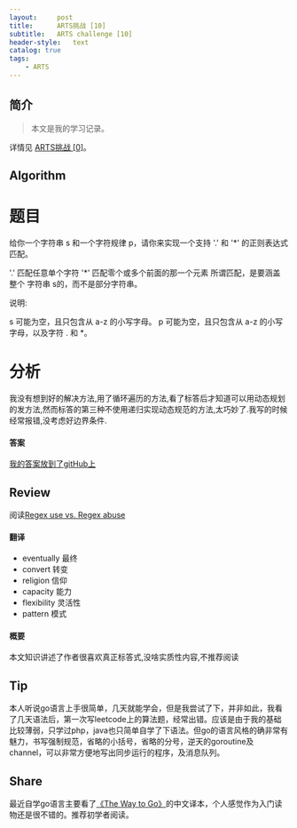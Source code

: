 ```yaml
---
layout:     post
title:      ARTS挑战 [10]
subtitle:   ARTS challenge [10]
header-style:   text
catalog: true
tags:
    - ARTS
---
```


## 简介
> 本文是我的学习记录。

详情见 [ARTS挑战 [0]](https://andongshen.com/2019/03/31/ARTS-0/)。

## Algorithm

# 题目

给你一个字符串 s 和一个字符规律 p，请你来实现一个支持 '.' 和 '*' 的正则表达式匹配。

'.' 匹配任意单个字符 '*' 匹配零个或多个前面的那一个元素 所谓匹配，是要涵盖 整个 字符串 s的，而不是部分字符串。

说明:

s 可能为空，且只包含从 a-z 的小写字母。 p 可能为空，且只包含从 a-z 的小写字母，以及字符 . 和 *。

# 分析

我没有想到好的解决方法,用了循环遍历的方法,看了标答后才知道可以用动态规划的发方法,然而标答的第三种不使用递归实现动态规范的方法,太巧妙了.我写的时候经常报错,没考虑好边界条件.

#### 答案

[我的答案放到了gitHub上](https://github.com/AnthonySAD/leedcode/tree/master/Arithmetic/0010.RegularExpressionMatching)

## Review

阅读[Regex use vs. Regex abuse](https://blog.codinghorror.com/regex-use-vs-regex-abuse/)

#### 翻译

- eventually 最终
- convert 转变
- religion 信仰
- capacity 能力
- flexibility 灵活性
- pattern 模式

#### 概要

本文知识讲述了作者很喜欢真正标答式,没啥实质性内容,不推荐阅读

## Tip

本人听说go语言上手很简单，几天就能学会，但是我尝试了下，并非如此，我看了几天语法后，第一次写leetcode上的算法题，经常出错。应该是由于我的基础比较薄弱，只学过php，java也只简单自学了下语法。但go的语言风格的确非常有魅力，书写强制规范，省略的小括号，省略的分号，逆天的goroutine及channel，可以非常方便地写出同步运行的程序，及消息队列。

## Share

最近自学go语言主要看了[《The Way to Go》](https://github.com/Unknwon/the-way-to-go_ZH_CN)的中文译本，个人感觉作为入门读物还是很不错的。推荐初学者阅读。